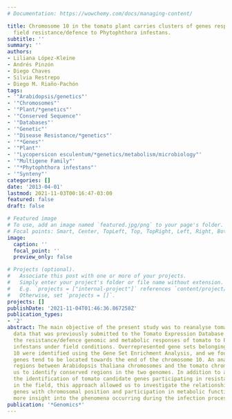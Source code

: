 ```yaml
---
# Documentation: https://wowchemy.com/docs/managing-content/

title: Chromosome 10 in the tomato plant carries clusters of genes responsible for
  field resistance/defence to Phytophthora infestans.
subtitle: ''
summary: ''
authors:
- Liliana López-Kleine
- Andrés Pinzón
- Diego Chaves
- Silvia Restrepo
- Diego M. Riaño-Pachón
tags:
- '"Arabidopsis/genetics"'
- '"Chromosomes"'
- '"Plant/*genetics"'
- '"Conserved Sequence"'
- '"Databases"'
- '"Genetic"'
- '"Disease Resistance/*genetics"'
- '"*Genes"'
- '"Plant"'
- '"Lycopersicon esculentum/*genetics/metabolism/microbiology"'
- '"Multigene Family"'
- '"*Phytophthora infestans"'
- '"Synteny"'
categories: []
date: '2013-04-01'
lastmod: 2021-11-03T00:16:47-03:00
featured: false
draft: false

# Featured image
# To use, add an image named `featured.jpg/png` to your page's folder.
# Focal points: Smart, Center, TopLeft, Top, TopRight, Left, Right, BottomLeft, Bottom, BottomRight.
image:
  caption: ''
  focal_point: ''
  preview_only: false

# Projects (optional).
#   Associate this post with one or more of your projects.
#   Simply enter your project's folder or file name without extension.
#   E.g. `projects = ["internal-project"]` references `content/project/deep-learning/index.md`.
#   Otherwise, set `projects = []`.
projects: []
publishDate: '2021-11-04T01:46:36.867258Z'
publication_types:
- '2'
abstract: The main objective of the present study was to reanalyse tomato expression
  data that was previously submitted to the Tomato Expression Database to dissect
  the resistance/defence genomic and metabolic responses of tomato to Phytophthora
  infestans under field conditions. Overrepresented gene sets belonging to chromosome
  10 were identified using the Gene Set Enrichment Analysis, and we found that these
  genes tend to be located towards the end of the chromosome 10. An analysis of syntenic
  regions between Arabidopsis thaliana chromosomes and the tomato chromosome 10 allowed
  us to identify conserved regions in the two genomes. In addition to allowing for
  the identification of tomato candidate genes participating in resistance/defence
  in the field, this approach allowed us to investigate the relationships of the candidate
  genes with chromosomal position and participation in metabolic functions, thus offering
  more insight into the phenomena occurring during the infection process.
publication: '*Genomics*'
---
```

